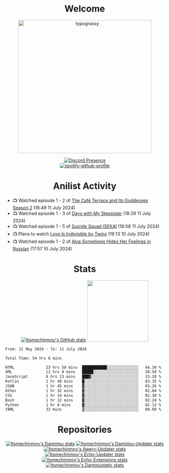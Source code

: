 <div align="center">

# Welcome
<a href="https://github.com/kawarimidoll/typograssy">
    <img alt="typograssy" src="https://typograssy.deno.dev/api?text=%E3%82%88%E3%81%86%E3%81%93%E3%81%9D%E3%81%BF%E3%81%AA%E3%81%95%E3%82%93%20-%20Itsmechinmoy--&&l0=none&l1=82d9d0&l2=027353&l3=038c4c&l4=01402e&bg=none&frame=none&speed=100&comment=" width="421.99">
</a>

[![Discord Presence](https://lanyard.cnrad.dev/api/523539866311720963?theme=dark&bg=Oe1116&animated=false&hideDiscrim=true&borderRadius=30px&hideActivity=whenNotUsed)](https://discord.com/users/523539866311720963)<br>
[![spotify-github-profile](https://spotify-github-profile.kittinanx.com/api/view?uid=31zczwoe3obxakjgkio7anubhkaq&cover_image=true&theme=novatorem&show_offline=true&background_color=121212&interchange=false&bar_color=53b14f&bar_color=ffffff&bar_color_cover=false)](https://spotify-github-profile.vercel.app/api/view?uid=31zczwoe3obxakjgkio7anubhkaq&redirect=true)
</div>

<div align="center">

# Anilist Activity
</div>
<!-- ANILIST_ACTIVITY:start -->

-   📺 Watched episode 1 - 2 of [The Café Terrace and Its Goddesses Season 2](https://anilist.co/anime/166477) (18:49 11 July 2024)
-   📺 Watched episode 1 - 3 of [Days with My Stepsister](https://anilist.co/anime/152681) (18:29 11 July 2024)
-   📺 Watched episode 1 - 5 of [Suicide Squad ISEKAI](https://anilist.co/anime/166710) (18:08 11 July 2024)
-   📺 Plans to watch [Love Is Indivisible by Twins](https://anilist.co/anime/167144) (19:13 10 July 2024)
-   📺 Watched episode 1 - 2 of [Alya Sometimes Hides Her Feelings in Russian](https://anilist.co/anime/162804) (17:57 10 July 2024)

<!-- ANILIST_ACTIVITY:end -->
<div align="center">
    
# Stats
[![Itsmechinmoy's GitHub stats](https://github-readme-stats.vercel.app/api?username=itsmechinmoy&show_icons=true&theme=algolia)](https://github.com/anuraghazra/github-readme-stats)
<img src="https://github-readme-stackoverflow.vercel.app/?userID=25004176&theme=dark" height="194"/>
</div>
<!--START_SECTION:waka-->

```txt
From: 11 May 2024 - To: 11 July 2024

Total Time: 54 hrs 6 mins

HTML              23 hrs 58 mins  ███████████░░░░░░░░░░░░░░   44.30 %
XML               11 hrs 8 mins   █████░░░░░░░░░░░░░░░░░░░░   20.58 %
JavaScript        8 hrs 13 mins   ███▓░░░░░░░░░░░░░░░░░░░░░   15.20 %
Kotlin            1 hr 48 mins    █░░░░░░░░░░░░░░░░░░░░░░░░   03.35 %
JSON              1 hr 45 mins    ▓░░░░░░░░░░░░░░░░░░░░░░░░   03.26 %
Other             1 hr 32 mins    ▓░░░░░░░░░░░░░░░░░░░░░░░░   02.84 %
CSS               1 hr 14 mins    ▓░░░░░░░░░░░░░░░░░░░░░░░░   02.30 %
Bash              1 hr 12 mins    ▓░░░░░░░░░░░░░░░░░░░░░░░░   02.24 %
Python            1 hr 8 mins     ▓░░░░░░░░░░░░░░░░░░░░░░░░   02.12 %
YAML              32 mins         ▒░░░░░░░░░░░░░░░░░░░░░░░░   00.99 %
```

<!--END_SECTION:waka-->
<div align="center">

# Repositories
[![Itsmechinmoy's Dantotsu stats](https://github-readme-stats.vercel.app/api/pin/?username=itsmechinmoy&repo=dantotsu&show_icons=true&theme=algolia&description_lines_count=1)](https://github.com/itsmechinmoy/dantotsu)
[![Itsmechinmoy's Dantotsu-Updater stats](https://github-readme-stats.vercel.app/api/pin/?username=itsmechinmoy&repo=dantotsu-updater&show_icons=true&theme=algolia&description_lines_count=1)](https://github.com/itsmechinmoy/dantotsu-updater)
[![Itsmechinmoy's Awery-Updater stats](https://github-readme-stats.vercel.app/api/pin/?username=itsmechinmoy&repo=awery-updater&show_icons=true&theme=algolia&description_lines_count=1)](https://github.com/itsmechinmoy/awery-updater)
[![Itsmechinmoy's Echo-Updater stats](https://github-readme-stats.vercel.app/api/pin/?username=itsmechinmoy&repo=echo-updater&show_icons=true&theme=algolia&description_lines_count=1)](https://github.com/itsmechinmoy/echo-updater)
[![Itsmechinmoy's Echo-Extensions stats](https://github-readme-stats.vercel.app/api/pin/?username=itsmechinmoy&repo=echo-extensions&show_icons=true&theme=algolia&description_lines_count=1)](https://github.com/itsmechinmoy/echo-extensions)
[![Itsmechinmoy's Dantotustatic stats](https://github-readme-stats.vercel.app/api/pin/?username=itsmechinmoy&repo=dantotustatic&show_icons=true&theme=algolia&description_lines_count=1)](https://github.com/itsmechinmoy/dantotustatic)
</div>
